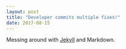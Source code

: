 ```yaml
---
layout: post
title: "Developer commits multiple fixes!"
date: 2017-08-15
---
```


Messing around with [Jekyll](http://jekyllrb.com) and Markdown.
